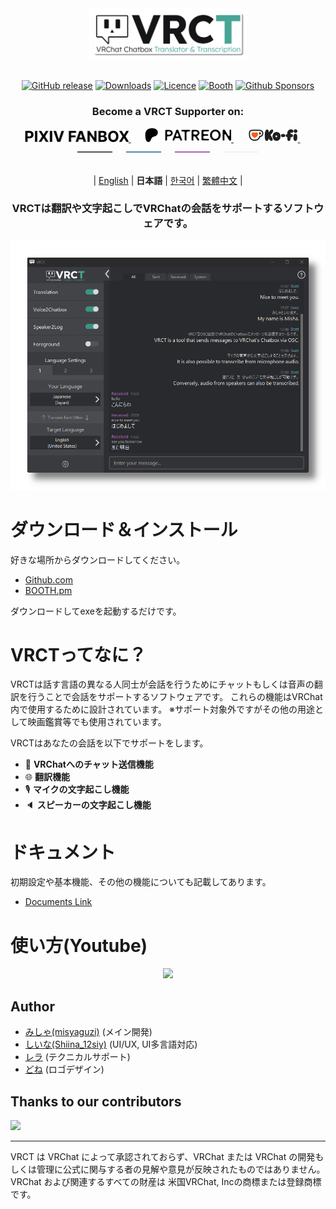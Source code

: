 <div align="center">

<picture>
    <source srcset="../img/vrct_logo_white.png" media="(prefers-color-scheme: dark)" width="50%">
    <source srcset="../img/vrct_logo_black.png" media="(prefers-color-scheme: light)" width="50%">
    <img src="../img/vrct_logo.png" alt="VRCT Logo" width="50%">
</picture>

<br>
<br>

[![GitHub release](https://img.shields.io/github/v/release/misyaguziya/VRCT.svg)](https://github.com/misyaguziya/VRCT/releases)
[![Downloads](https://img.shields.io/github/downloads/misyaguziya/VRCT/total)](https://github.com/misyaguziya/VRCT/releases)
[![Licence](https://img.shields.io/github/license/misyaguziya/VRCT)](https://github.com/misyaguziya/VRCT/blob/master/LICENSE)
[![Booth](https://img.shields.io/badge/Store-Booth.pm-red)](https://misyaguziya.booth.pm/items/5155325)
[![Github Sponsors](https://img.shields.io/badge/GitHub%20Sponsors-30363D?&logo=GitHub-Sponsors&logoColor=EA4AAA)](https://github.com/sponsors/misyaguziya)

<h3>
Become a VRCT Supporter on:
</h3>

<a href="https://vrct-dev.fanbox.cc">
    <picture>
        <source srcset="../img/pixiv_fanbox_white.png" media="(prefers-color-scheme: dark)" height="18px">
        <source srcset="../img/pixiv_fanbox_black.png" media="(prefers-color-scheme: light)" height="18px">
        <img src="../img/pixiv_fanbox_black.png" alt="PIXIV FANBOX" height="18px">
    </picture>
</a>&emsp;&nbsp;

<a href="https://patreon.com/vrct_dev">
    <picture>
        <source srcset="../img/patreon_logo_white.png" media="(prefers-color-scheme: dark)" height="22px">
        <source srcset="../img/patreon_logo_black.png" media="(prefers-color-scheme: light)" height="22px">
        <img src="../img/patreon_logo_black.png" alt="Patreon" height="22px">
    </picture>
</a>&emsp;&nbsp;

<a href="https://ko-fi.com/vrct_dev">
    <picture>
        <img src="../img/kofi_logo.png" alt="Ko-fi" height="22px">
    </picture>
</a>&emsp;&nbsp;

<br>

<picture>
    <source srcset="../img/supporter_section_border_d.png" media="(prefers-color-scheme: dark)">
    <source srcset="../img/supporter_section_border_l.png" media="(prefers-color-scheme: light)">
    <img src="../img/supporter_section_border_d.png" alt="Supporter Section Border">
</picture>

<br>
<br>

| [English](./README.en.md) | **日本語** | [한국어](./README.ko.md) | [繁體中文](./README.zh-Hant.md) |

<h3>
VRCTは翻訳や文字起こしでVRChatの会話をサポートするソフトウェアです。
</h3>

![](../img/main_window.png)

<div align="left">

# ダウンロード＆インストール
好きな場所からダウンロードしてください。
- [Github.com](https://github.com/misyaguziya/VRCT/releases/)
- [BOOTH.pm](https://misyaguziya.booth.pm/items/5155325)

ダウンロードしてexeを起動するだけです。

# VRCTってなに？
VRCTは話す言語の異なる人同士が会話を行うためにチャットもしくは音声の翻訳を行うことで会話をサポートするソフトウェアです。
これらの機能はVRChat内で使用するために設計されています。
※サポート対象外ですがその他の用途として映画鑑賞等でも使用されています。

VRCTはあなたの会話を以下でサポートをします。
- 💬 **VRChatへのチャット送信機能**
- 🌐 **翻訳機能**
- 🎙 **マイクの文字起こし機能**
- 🔈 **スピーカーの文字起こし機能**

# ドキュメント
初期設定や基本機能、その他の機能についても記載してあります。
- [Documents Link](https://mzsoftware.notion.site/VRCT-Documents-be79b7a165f64442ad8f326d86c22246?pvs=4)

# 使い方(Youtube)
<div align="center">

[![](https://img.youtube.com/vi/rUTad037n8Q/0.jpg)](https://www.youtube.com/watch?v=rUTad037n8Q)

<div align="left">

## Author
- [みしゃ(misyaguzi)](https://github.com/misyaguziya) (メイン開発)
- [しいな(Shiina_12siy)](https://twitter.com/Shiina_12siy) (UI/UX, UI多言語対応)
- [レラ](https://github.com/soumt-r) (テクニカルサポート)
- [どね](https://twitter.com/done_vrc) (ロゴデザイン)

## Thanks to our contributors
<a href="https://github.com/misyaguziya/VRCT/graphs/contributors" target="_blank">
  <img src="https://contrib.rocks/image?repo=misyaguziya/VRCT" />
</a>

---

VRCT は VRChat によって承認されておらず、VRChat または VRChat の開発もしくは管理に公式に関与する者の見解や意見が反映されたものではありません。VRChat および関連するすべての財産は 米国VRChat, Incの商標または登録商標です。